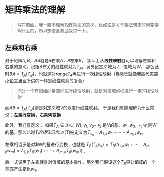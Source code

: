 # 矩阵乘法的理解
>写在前面，我一直不理解矩阵乘法的意义，比如说是关于乘法带来的列变换啊什么的，所以想借此机会探讨一下。
## 左乘和右乘
对于矩阵$A,B$，$AB$就是$B$右乘$A$，$A$左乘$B$。
实际上从**线性映射**就可以理解左乘和右乘的意义。记跟$A$有关的线性映射为$T_A$。另外记定义域为$V$，值域为$W$。
那么此时$BA=T_A(T_B)$，也就是对$range T_A$再进行一次线性映射（我感觉就像我[高代实践小论文](论文/高代实践/结课论文.pdf)里面所讲的一样是线性映射的复合）
>而对一个有限维向量空间进行线性映射，就是对值域的积进行一定的线性映射

而$AB=T_A(T_B)$则是对定义域$V$的基进行线性映射。
于是我们就能理解为什么常说：**左乘行变换，右乘列变换**

此外，我们有定义：
如果$T_A \in \mathcal{L}(U,W),v_1,v_2\dotsb v_n$是$V$的基，$w_1,w_2,\dotsb,w_,$是$W$的基，那么此时$T的矩阵记为$$\mathcal{M}(T)$被定义为$T_{v_k}=A_{1,k}w_1+\dotsb+A_{m,k}w_m$

左乘相当于是对$W的基进行变换，也就是
$T_B(T_Av_k)=T_B(A_{1,k}w_1+\dotsb+A_{m,k}w_m)=A_{1,k}T_B(w_1)+\dotsb+A_{m,k}T_B(w_m))$  ,

后一式说明了左乘就是对值域的基本操作，另外我们假设这个$T_B$只让值域的一个基底产生变化$w_1$.